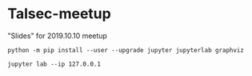 # Talsec-meetup
"Slides" for 2019.10.10 meetup

```
python -m pip install --user --upgrade jupyter jupyterlab graphviz
```

```
jupyter lab --ip 127.0.0.1
```

